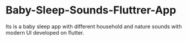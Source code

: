 # Baby-Sleep-Sounds-Fluttrer-App
Its is a baby sleep app with different household and nature sounds with modern UI developed on flutter.
